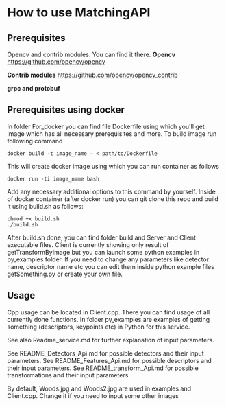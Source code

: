 # How to use MatchingAPI

## Prerequisites
Opencv and contrib modules. You can find it there.
**Opencv**
https://github.com/opencv/opencv

**Contrib modules**
https://github.com/opencv/opencv_contrib

**grpc and protobuf**

## Prerequisites using docker
In folder For_docker you can find file Dockerfile using which you'll get image which has all necessary prerequisites
and more. To build image run following command
   
    docker build -t image_name - < path/to/Dockerfile

This will create docker image using which you can run container as follows
    
    docker run -ti image_name bash
    
Add any necessary additional options to this command by yourself. Inside of docker container (after docker run) you can
git clone this repo and build it using build.sh as follows:

    chmod +x build.sh
    ./build.sh
    
After build.sh done, you can 
find folder build and Server and Client executable files. Client is currently showing only result of getTransformByImage
but you can launch some python examples in py_examples folder. If you need to change any parameters like detector name,
descriptor name etc you can edit them inside python example files getSomething.py or create your own file.

## Usage
Cpp usage can be located in Client.cpp. There you can find usage of all currently done functions. 
In folder py_examples are examples of getting something (descriptors, keypoints etc) in Python for this service.
 
See also Readme_service.md for further explanation of input parameters.

See README_Detectors_Api.md for possible detectors and their input parameters.
See README_Features_Api.md for possible descriptors and their input parameters.
See README_transform_Api.md for possible transformations and their input parameters.

By default, Woods.jpg and Woods2.jpg are used in examples and Client.cpp. Change it if you need to input some other 
images
